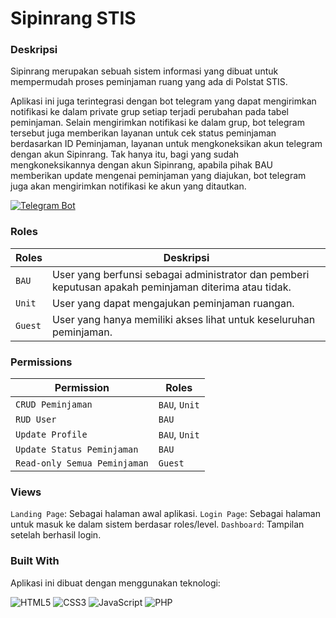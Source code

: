 # Sipinrang STIS

### Deskripsi

Sipinrang merupakan sebuah sistem informasi yang dibuat untuk mempermudah proses peminjaman ruang yang ada di Polstat STIS.

Aplikasi ini juga terintegrasi dengan bot telegram yang dapat mengirimkan notifikasi ke dalam private grup setiap terjadi perubahan pada tabel peminjaman. Selain mengirimkan notifikasi ke dalam grup, bot telegram tersebut juga memberikan layanan untuk cek status peminjaman berdasarkan ID Peminjaman, layanan untuk mengkoneksikan akun telegram dengan akun Sipinrang. Tak hanya itu, bagi yang sudah mengkoneksikannya dengan akun Sipinrang, apabila pihak BAU memberikan update mengenai peminjaman yang diajukan, bot telegram juga akan mengirimkan notifikasi ke akun yang ditautkan.

[![Telegram Bot](https://img.shields.io/badge/Telegram-Bot-blue.svg?style=for-the-badge&logo=telegram)](https://t.me/sipinrang_bot)

### Roles

| Roles   | Deskripsi                                                                                             |
| ------- | ----------------------------------------------------------------------------------------------------- |
| `BAU`   | User yang berfunsi sebagai administrator dan pemberi keputusan apakah peminjaman diterima atau tidak. |
| `Unit`  | User yang dapat mengajukan peminjaman ruangan.                                                        |
| `Guest` | User yang hanya memiliki akses lihat untuk keseluruhan peminjaman.                                    |

### Permissions

| Permission                   | Roles         |
| ---------------------------- | ------------- |
| `CRUD Peminjaman`            | `BAU`, `Unit` |
| `RUD User`                  | `BAU`         |
| `Update Profile`                | `BAU`, `Unit` |
| `Update Status Peminjaman`   | `BAU`         |
| `Read-only Semua Peminjaman` | `Guest`       |

### Views

`Landing Page`: Sebagai halaman awal aplikasi.
`Login Page`: Sebagai halaman untuk masuk ke dalam sistem berdasar roles/level.
`Dashboard`: Tampilan setelah berhasil login.

### Built With

Aplikasi ini dibuat dengan menggunakan teknologi:

![HTML5](https://img.shields.io/badge/html5-%23E34F26.svg?style=for-the-badge&logo=html5&logoColor=white)
![CSS3](https://img.shields.io/badge/css3-%231572B6.svg?style=for-the-badge&logo=css3&logoColor=white)
![JavaScript](https://img.shields.io/badge/javascript-%23323330.svg?style=for-the-badge&logo=javascript&logoColor=%23F7DF1E)
![PHP](https://img.shields.io/badge/PHP-blue.svg?style=for-the-badge&logo=php&logoColor=white)
